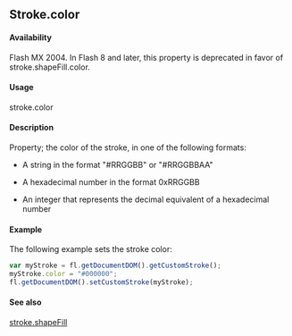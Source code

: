 ## Stroke.color

#### Availability

Flash MX 2004. In Flash 8 and later, this property is deprecated in favor of stroke.shapeFill.color.

#### Usage

stroke.color

#### Description

Property; the color of the stroke, in one of the following formats:

-   A string in the format "#RRGGBB" or "#RRGGBBAA"

-   A hexadecimal number in the format 0xRRGGBB

-   An integer that represents the decimal equivalent of a hexadecimal number

#### Example


The following example sets the stroke color:
```javascript
var myStroke = fl.getDocumentDOM().getCustomStroke(); 
myStroke.color = "#000000"; 
fl.getDocumentDOM().setCustomStroke(myStroke);

```
#### See also

[stroke.shapeFill](../Stroke_object/stroke17.md)
